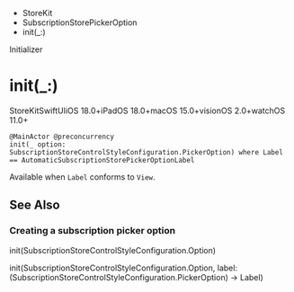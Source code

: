 

- StoreKit
- SubscriptionStorePickerOption
-  init(\_:) 

Initializer

# init(\_:)

StoreKitSwiftUIiOS 18.0+iPadOS 18.0+macOS 15.0+visionOS 2.0+watchOS 11.0+

``` source
@MainActor @preconcurrency
init(_ option: SubscriptionStoreControlStyleConfiguration.PickerOption) where Label == AutomaticSubscriptionStorePickerOptionLabel
```

Available when `Label` conforms to `View`.

## See Also

### Creating a subscription picker option

init(SubscriptionStoreControlStyleConfiguration.Option)

init(SubscriptionStoreControlStyleConfiguration.Option, label: (SubscriptionStoreControlStyleConfiguration.PickerOption) -> Label)

